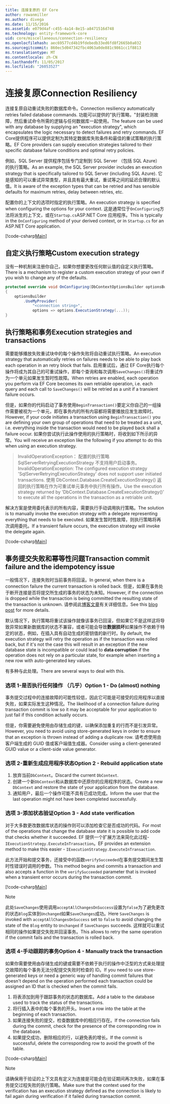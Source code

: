 ```yaml
---
title: 连接复原的 EF Core
author: rowanmiller
ms.author: divega
ms.date: 11/15/2016
ms.assetid: e079d4af-c455-4a14-8e15-a8471516d748
ms.technology: entity-framework-core
uid: core/miscellaneous/connection-resiliency
ms.openlocfilehash: aec69577cd4b19fdebedb33ed6fd8f2665b0a032
ms.sourcegitcommit: 860ec5d047342fbc4063a0de881c9861cc1f8813
ms.translationtype: MT
ms.contentlocale: zh-CN
ms.lasthandoff: 11/05/2017
ms.locfileid: "26053527"
---
```

# <a name="connection-resiliency"></a><span data-ttu-id="0a1ab-102">连接复原</span><span class="sxs-lookup"><span data-stu-id="0a1ab-102">Connection Resiliency</span></span>

<span data-ttu-id="0a1ab-103">连接复原自动重试失败的数据库命令。</span><span class="sxs-lookup"><span data-stu-id="0a1ab-103">Connection resiliency automatically retries failed database commands.</span></span> <span data-ttu-id="0a1ab-104">功能可以提供的"执行策略，"封装检测故障，然后重试命令所需的逻辑与任何数据库一起使用。</span><span class="sxs-lookup"><span data-stu-id="0a1ab-104">The feature can be used with any database by supplying an "execution strategy", which encapsulates the logic necessary to detect failures and retry commands.</span></span> <span data-ttu-id="0a1ab-105">EF Core提供程序可以提供定制为其特定数据库失败条件和最佳的重试策略的执行策略。</span><span class="sxs-lookup"><span data-stu-id="0a1ab-105">EF Core providers can supply execution strategies tailored to their specific database failure conditions and optimal retry policies.</span></span>

<span data-ttu-id="0a1ab-106">例如，SQL Server 提供程序包括专门定制到 SQL Server （包括 SQL Azure） 的执行策略。</span><span class="sxs-lookup"><span data-stu-id="0a1ab-106">As an example, the SQL Server provider includes an execution strategy that is specifically tailored to SQL Server (including SQL Azure).</span></span> <span data-ttu-id="0a1ab-107">它是感知的可以重试异常类型，并且具有最大重试，重试等之间的延迟合理的默认值。</span><span class="sxs-lookup"><span data-stu-id="0a1ab-107">It is aware of the exception types that can be retried and has sensible defaults for maximum retries, delay between retries, etc.</span></span>

<span data-ttu-id="0a1ab-108">配置你的上下文的选项时指定的执行策略。</span><span class="sxs-lookup"><span data-stu-id="0a1ab-108">An execution strategy is specified when configuring the options for your context.</span></span> <span data-ttu-id="0a1ab-109">这是通常位于`OnConfiguring`方法将派生的上下文，或在`Startup.cs`ASP.NET Core 应用程序。</span><span class="sxs-lookup"><span data-stu-id="0a1ab-109">This is typically in the `OnConfiguring` method of your derived context, or in `Startup.cs` for an ASP.NET Core application.</span></span>

[!code-csharp[Main](../../../samples/core/Miscellaneous/ConnectionResiliency/Program.cs#OnConfiguring)]

## <a name="custom-execution-strategy"></a><span data-ttu-id="0a1ab-110">自定义执行策略</span><span class="sxs-lookup"><span data-stu-id="0a1ab-110">Custom execution strategy</span></span>

<span data-ttu-id="0a1ab-111">没有一种机制来注册你自己，如果你想要更改任何默认值的自定义执行策略。</span><span class="sxs-lookup"><span data-stu-id="0a1ab-111">There is a mechanism to register a custom execution strategy of your own if you wish to change any of the defaults.</span></span>

``` csharp
protected override void OnConfiguring(DbContextOptionsBuilder optionsBuilder)
{
    optionsBuilder
        .UseMyProvider(
            "<connection string>",
            options => options.ExecutionStrategy(...));
}
```

## <a name="execution-strategies-and-transactions"></a><span data-ttu-id="0a1ab-112">执行策略和事务</span><span class="sxs-lookup"><span data-stu-id="0a1ab-112">Execution strategies and transactions</span></span>

<span data-ttu-id="0a1ab-113">需要能够播放失败重试块中的每个操作失败将自动重试执行策略。</span><span class="sxs-lookup"><span data-stu-id="0a1ab-113">An execution strategy that automatically retries on failures needs to be able to play back each operation in an retry block that fails.</span></span> <span data-ttu-id="0a1ab-114">启用重试后，通过 EF Core执行每个操作将成为其自己的可重试操作，即每个查询和每次调用`SaveChanges()`将重试作为一个单元如果发生暂时性故障。</span><span class="sxs-lookup"><span data-stu-id="0a1ab-114">When retries are enabled, each operation you perform via EF Core becomes its own retriable operation, i.e. each query and each call to `SaveChanges()` will be retried as a unit if a transient failure occurs.</span></span>

<span data-ttu-id="0a1ab-115">但是，如果你的代码启动了事务使用`BeginTransaction()`要定义你自己的一组操作需要被视为一个单元，即在事务内的所有内容都将需要播放应发生故障时。</span><span class="sxs-lookup"><span data-stu-id="0a1ab-115">However, if your code initiates a transaction using `BeginTransaction()` you are defining your own group of operations that need to be treated as a unit, i.e. everything inside the transaction would need to be played back shall a failure occur.</span></span> <span data-ttu-id="0a1ab-116">如果你尝试执行此操作使用的执行策略时，将收到如下所示的异常。</span><span class="sxs-lookup"><span data-stu-id="0a1ab-116">You will receive an exception like the following if you attempt to do this when using an execution strategy.</span></span>

> <span data-ttu-id="0a1ab-117">InvalidOperationException： 配置的执行策略 SqlServerRetryingExecutionStrategy 不支持用户启动事务。</span><span class="sxs-lookup"><span data-stu-id="0a1ab-117">InvalidOperationException: The configured execution strategy 'SqlServerRetryingExecutionStrategy' does not support user initiated transactions.</span></span> <span data-ttu-id="0a1ab-118">使用 DbContext.Database.CreateExecutionStrategy() 返回的执行策略在作为可重试单元事务中执行所有操作。</span><span class="sxs-lookup"><span data-stu-id="0a1ab-118">Use the execution strategy returned by 'DbContext.Database.CreateExecutionStrategy()' to execute all the operations in the transaction as a retriable unit.</span></span>

<span data-ttu-id="0a1ab-119">解决方案是使用委托表示的所有内容，需要执行手动调用执行策略。</span><span class="sxs-lookup"><span data-stu-id="0a1ab-119">The solution is to manually invoke the execution strategy with a delegate representing everything that needs to be executed.</span></span> <span data-ttu-id="0a1ab-120">如果发生暂时性故障，则执行策略将再次调用委托。</span><span class="sxs-lookup"><span data-stu-id="0a1ab-120">If a transient failure occurs, the execution strategy will invoke the delegate again.</span></span>

[!code-csharp[Main](../../../samples/core/Miscellaneous/ConnectionResiliency/Program.cs#ManualTransaction)]

## <a name="transaction-commit-failure-and-the-idempotency-issue"></a><span data-ttu-id="0a1ab-121">事务提交失败和幂等性问题</span><span class="sxs-lookup"><span data-stu-id="0a1ab-121">Transaction commit failure and the idempotency issue</span></span>

<span data-ttu-id="0a1ab-122">一般情况下，连接失败时当前事务将回滚。</span><span class="sxs-lookup"><span data-stu-id="0a1ab-122">In general, when there is a connection failure the current transaction is rolled back.</span></span> <span data-ttu-id="0a1ab-123">但是，如果在事务处于断开连接是否将提交所生成的事务的状态为未知。</span><span class="sxs-lookup"><span data-stu-id="0a1ab-123">However, if the connection is dropped while the transaction is being committed the resulting state of the transaction is unknown.</span></span> <span data-ttu-id="0a1ab-124">请参阅此[博客文章](http://blogs.msdn.com/b/adonet/archive/2013/03/11/sql-database-connectivity-and-the-idempotency-issue.aspx)有关详细信息。</span><span class="sxs-lookup"><span data-stu-id="0a1ab-124">See this [blog post](http://blogs.msdn.com/b/adonet/archive/2013/03/11/sql-database-connectivity-and-the-idempotency-issue.aspx) for more details.</span></span>

<span data-ttu-id="0a1ab-125">默认情况下，执行策略将重试该操作就像该事务已回滚，但如果它不是这样这将导致异常如果新数据库的状态不兼容，或者可能会导致**数据损坏**如果操作不依赖于特定的状态，例如，在插入具有自动生成的密钥值的新行时。</span><span class="sxs-lookup"><span data-stu-id="0a1ab-125">By default, the execution strategy will retry the operation as if the transaction was rolled back, but if it's not the case this will result in an exception if the new database state is incompatible or could lead to **data corruption** if the operation does not rely on a particular state, for example when inserting a new row with auto-generated key values.</span></span>

<span data-ttu-id="0a1ab-126">有多种与此处理。</span><span class="sxs-lookup"><span data-stu-id="0a1ab-126">There are several ways to deal with this.</span></span>

### <a name="option-1---do-almost-nothing"></a><span data-ttu-id="0a1ab-127">选项 1-是否执行任何操作 （几乎）</span><span class="sxs-lookup"><span data-stu-id="0a1ab-127">Option 1 - Do (almost) nothing</span></span>

<span data-ttu-id="0a1ab-128">事务提交过程中的连接故障的可能性较低，因此它可能是可接受的应用程序以直接失败，如果实际发生这种情况。</span><span class="sxs-lookup"><span data-stu-id="0a1ab-128">The likelihood of a connection failure during transaction commit is low so it may be acceptable for your application to just fail if this condition actually occurs.</span></span>

<span data-ttu-id="0a1ab-129">但是，你需要避免使用由存储生成的键，以确保添加重复的行而不是引发异常。</span><span class="sxs-lookup"><span data-stu-id="0a1ab-129">However, you need to avoid using store-generated keys in order to ensure that an exception is thrown instead of adding a duplicate row.</span></span> <span data-ttu-id="0a1ab-130">请考虑使用由客户端生成的 GUID 值或客户端值生成器。</span><span class="sxs-lookup"><span data-stu-id="0a1ab-130">Consider using a client-generated GUID value or a client-side value generator.</span></span>

### <a name="option-2---rebuild-application-state"></a><span data-ttu-id="0a1ab-131">选项 2-重新生成应用程序状态</span><span class="sxs-lookup"><span data-stu-id="0a1ab-131">Option 2 - Rebuild application state</span></span>

1. <span data-ttu-id="0a1ab-132">放弃当前`DbContext`。</span><span class="sxs-lookup"><span data-stu-id="0a1ab-132">Discard the current `DbContext`.</span></span>
2. <span data-ttu-id="0a1ab-133">创建一个新`DbContext`和从数据库中还原你的应用程序的状态。</span><span class="sxs-lookup"><span data-stu-id="0a1ab-133">Create a new `DbContext` and restore the state of your application from the database.</span></span>
3. <span data-ttu-id="0a1ab-134">通知用户，最后一个操作可能不具有已成功完成。</span><span class="sxs-lookup"><span data-stu-id="0a1ab-134">Inform the user that the last operation might not have been completed successfully.</span></span>

### <a name="option-3---add-state-verification"></a><span data-ttu-id="0a1ab-135">选项 3-添加状态验证</span><span class="sxs-lookup"><span data-stu-id="0a1ab-135">Option 3 - Add state verification</span></span>

<span data-ttu-id="0a1ab-136">对于大多数更改数据库状态的操作则可以添加检查它是否成功的代码。</span><span class="sxs-lookup"><span data-stu-id="0a1ab-136">For most of the operations that change the database state it is possible to add code that checks whether it succeeded.</span></span> <span data-ttu-id="0a1ab-137">EF 提供一个扩展方法来简化此过程- `IExecutionStrategy.ExecuteInTransaction`。</span><span class="sxs-lookup"><span data-stu-id="0a1ab-137">EF provides an extension method to make this easier - `IExecutionStrategy.ExecuteInTransaction`.</span></span>

<span data-ttu-id="0a1ab-138">此方法开始和提交事务，还接受中的函数`verifySucceeded`在事务提交期间发生暂时性错误时调用的参数。</span><span class="sxs-lookup"><span data-stu-id="0a1ab-138">This method begins and commits a transaction and also accepts a function in the `verifySucceeded` parameter that is invoked when a transient error occurs during the transaction commit.</span></span>

[!code-csharp[Main](../../../samples/core/Miscellaneous/ConnectionResiliency/Program.cs#Verification)]

> [!NOTE]
> <span data-ttu-id="0a1ab-139">此处`SaveChanges`使用调用`acceptAllChangesOnSuccess`设置为`false`为了避免更改的状态`Blog`实体到`Unchanged`如果`SaveChanges`成功。</span><span class="sxs-lookup"><span data-stu-id="0a1ab-139">Here `SaveChanges` is invoked with `acceptAllChangesOnSuccess` set to `false` to avoid changing the state of the `Blog` entity to `Unchanged` if `SaveChanges` succeeds.</span></span> <span data-ttu-id="0a1ab-140">这样就可以重试相同的操作如果提交失败并回滚事务。</span><span class="sxs-lookup"><span data-stu-id="0a1ab-140">This allows to retry the same operation if the commit fails and the transaction is rolled back.</span></span>

### <a name="option-4---manually-track-the-transaction"></a><span data-ttu-id="0a1ab-141">选项 4-手动跟踪的事务</span><span class="sxs-lookup"><span data-stu-id="0a1ab-141">Option 4 - Manually track the transaction</span></span>

<span data-ttu-id="0a1ab-142">如果你需要使用由存储生成的键或需要不依赖于执行的操作中泛型的方式来处理提交故障的每个事务无法分配提交失败时检查的 ID。</span><span class="sxs-lookup"><span data-stu-id="0a1ab-142">If you need to use store-generated keys or need a generic way of handling commit failures that doesn't depend on the operation performed each transaction could be assigned an ID that is checked when the commit fails.</span></span>

1. <span data-ttu-id="0a1ab-143">将表添加到用于跟踪事务的状态的数据库。</span><span class="sxs-lookup"><span data-stu-id="0a1ab-143">Add a table to the database used to track the status of the transactions.</span></span>
2. <span data-ttu-id="0a1ab-144">将行插入表中的每个事务的开头。</span><span class="sxs-lookup"><span data-stu-id="0a1ab-144">Insert a row into the table at the beginning of each transaction.</span></span>
3. <span data-ttu-id="0a1ab-145">如果连接失败的提交，检查数据库中的相应行存在。</span><span class="sxs-lookup"><span data-stu-id="0a1ab-145">If the connection fails during the commit, check for the presence of the corresponding row in the database.</span></span>
4. <span data-ttu-id="0a1ab-146">如果提交成功，删除相应的行，以避免表的增长。</span><span class="sxs-lookup"><span data-stu-id="0a1ab-146">If the commit is successful, delete the corresponding row to avoid the growth of the table.</span></span>

[!code-csharp[Main](../../../samples/core/Miscellaneous/ConnectionResiliency/Program.cs#Tracking)]

> [!NOTE]
> <span data-ttu-id="0a1ab-147">请确保用于验证的上下文具有定义为连接是可能会在验证期间再次失败，如果在事务提交过程失败的执行策略。</span><span class="sxs-lookup"><span data-stu-id="0a1ab-147">Make sure that the context used for the verification has an execution strategy defined as the connection is likely to fail again during verification if it failed during transaction commit.</span></span>
